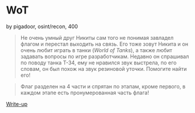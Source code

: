 # WoT
by pigadoor, osint/recon, 400

>Не очень умный друг Никиты сам того не понимая завладел флагом и перестал выходить на связь. Его тоже зовут Никита и он очень любит играть в танки (*World of Tanks*), а также любит задавать вопросы по игре разработчикам. Недавно он спрашивал по поводу танка Т-34, ему не нравился звук выстрела, по его словам, он был похож на звук резиновой уточки. Помогите найти его!

>Флаг разделен на 4 части и спрятан по этапам, кроме первого, в каждом этапе есть пронумерованная часть флага!

[Write-up](WRITEUP.md)
